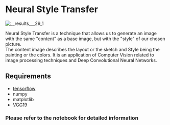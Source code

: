 # Neural Style Transfer
![__results___29_1](https://user-images.githubusercontent.com/77840111/183323801-29f5058d-c47a-4e99-8f01-ede1fd01d11e.png)

Neural Style Transfer is a technique that allows us to generate an image with the same "content" as a base image, but with the "style" of our chosen picture.  
The content image describes the layout or the sketch and Style being the painting or the colors. It is an application of Computer Vision related to image processing techniques and Deep Convolutional Neural Networks.  
  
 ## Requirements
 - [tensorflow](https://www.tensorflow.org/)
 - numpy
 - matplotlib
 - [VGG19](https://keras.io/api/applications/vgg/)  
 
 ### Please refer to the notebook for detailed information
